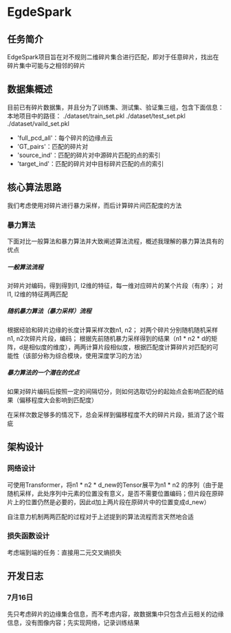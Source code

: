 # EgdeSpark

## 任务简介

EdgeSpark项目旨在对不规则二维碎片集合进行匹配，即对于任意碎片，找出在碎片集中可能与之相邻的碎片

## 数据集概述

目前已有碎片数据集，并且分为了训练集、测试集、验证集三组，包含下面信息：
本地项目中的路径：
./dataset/train_set.pkl
./dataset/test_set.pkl
./dataset/vaild_set.pkl

- 'full_pcd_all'：每个碎片的边缘点云
- 'GT_pairs'：匹配的碎片对
- 'source_ind'：匹配的碎片对中源碎片匹配的点的索引
- 'target_ind'：匹配的碎片对中目标碎片匹配的点的索引 

## 核心算法思路

我们考虑使用对碎片进行暴力采样，而后计算碎片间匹配度的方法

### 暴力算法

下面对比一般算法和暴力算法并大致阐述算法流程，概述我理解的暴力算法具有的优点

##### 一般算法流程

对碎片对编码，得到得到l1, l2维的特征，每一维对应碎片的某个片段（有序）；
对l1, l2维的特征两两匹配

##### 随机暴力算法（暴力采样）流程

根据经验和碎片边缘的长度计算采样次数n1, n2；
对两个碎片分别随机随机采样n1, n2次碎片片段，编码；
根据先前随机暴力采样得到的结果（n1 * n2 * d的矩阵，d是相似度的维度），两两计算片段相似度，根据匹配度计算碎片对匹配的可能性（该部分称为综合模块，使用深度学习的方法）

##### 暴力算法的一个潜在的优点

如果对碎片编码后按照一定的间隔切分，则如何选取切分的起始点会影响匹配的结果（偏移程度大会影响到匹配度）

在采样次数足够多的情况下，总会采样到偏移程度不大的碎片片段，抵消了这个瑕疵

## 架构设计

### 网络设计

可使用Transformer，将n1 * n2 * d_new的Tensor展平为n1 * n2 的序列（由于是随机采样，此处序列中元素的位置没有意义，是否不需要位置编码；但片段在原碎片上的位置仍然是必要的，因此d加上两片段在原碎片中的位置变成d_new）

自注意力机制两两匹配的过程对于上述提到的算法流程而言天然地合适

### 损失函数设计

考虑端到端的任务：直接用二元交叉熵损失

## 开发日志

### 7月16日

先只考虑碎片的边缘集合信息，而不考虑内容，故数据集中只包含点云相关的边缘信息，没有图像内容；先实现网络，记录训练结果